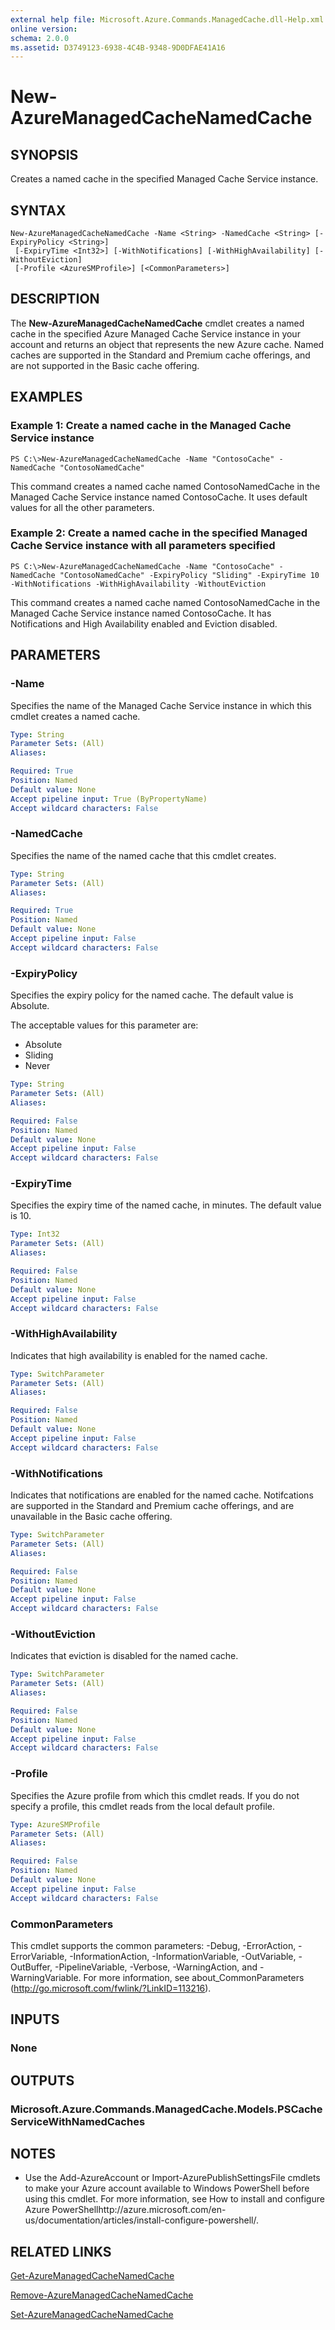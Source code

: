 ```yaml
---
external help file: Microsoft.Azure.Commands.ManagedCache.dll-Help.xml
online version: 
schema: 2.0.0
ms.assetid: D3749123-6938-4C4B-9348-9D0DFAE41A16
---
```


# New-AzureManagedCacheNamedCache

## SYNOPSIS
Creates a named cache in the specified Managed Cache Service instance.

## SYNTAX

```
New-AzureManagedCacheNamedCache -Name <String> -NamedCache <String> [-ExpiryPolicy <String>]
 [-ExpiryTime <Int32>] [-WithNotifications] [-WithHighAvailability] [-WithoutEviction]
 [-Profile <AzureSMProfile>] [<CommonParameters>]
```

## DESCRIPTION
The **New-AzureManagedCacheNamedCache** cmdlet creates a named cache in the specified Azure Managed Cache Service instance in your account and returns an object that represents the new Azure cache.
Named caches are supported in the Standard and Premium cache offerings, and are not supported in the Basic cache offering.

## EXAMPLES

### Example 1: Create a named cache in the Managed Cache Service instance
```
PS C:\>New-AzureManagedCacheNamedCache -Name "ContosoCache" -NamedCache "ContosoNamedCache"
```

This command creates a named cache named ContosoNamedCache in the Managed Cache Service instance named ContosoCache.
It uses default values for all the other parameters.

### Example 2: Create a named cache in the specified Managed Cache Service instance with all parameters specified
```
PS C:\>New-AzureManagedCacheNamedCache -Name "ContosoCache" -NamedCache "ContosoNamedCache" -ExpiryPolicy "Sliding" -ExpiryTime 10 -WithNotifications -WithHighAvailability -WithoutEviction
```

This command creates a named cache named ContosoNamedCache in the Managed Cache Service instance named ContosoCache.
It has Notifications and High Availability enabled and Eviction disabled.

## PARAMETERS

### -Name
Specifies the name of the Managed Cache Service instance in which this cmdlet creates a named cache.

```yaml
Type: String
Parameter Sets: (All)
Aliases: 

Required: True
Position: Named
Default value: None
Accept pipeline input: True (ByPropertyName)
Accept wildcard characters: False
```

### -NamedCache
Specifies the name of the named cache that this cmdlet creates.

```yaml
Type: String
Parameter Sets: (All)
Aliases: 

Required: True
Position: Named
Default value: None
Accept pipeline input: False
Accept wildcard characters: False
```

### -ExpiryPolicy
Specifies the expiry policy for the named cache.
The default value is Absolute.

The acceptable values for this parameter are:

- Absolute
- Sliding
- Never

```yaml
Type: String
Parameter Sets: (All)
Aliases: 

Required: False
Position: Named
Default value: None
Accept pipeline input: False
Accept wildcard characters: False
```

### -ExpiryTime
Specifies the expiry time of the named cache, in minutes.
The default value is 10.

```yaml
Type: Int32
Parameter Sets: (All)
Aliases: 

Required: False
Position: Named
Default value: None
Accept pipeline input: False
Accept wildcard characters: False
```

### -WithHighAvailability
Indicates that high availability is enabled for the named cache.

```yaml
Type: SwitchParameter
Parameter Sets: (All)
Aliases: 

Required: False
Position: Named
Default value: None
Accept pipeline input: False
Accept wildcard characters: False
```

### -WithNotifications
Indicates that notifications are enabled for the named cache.
Notifcations are supported in the Standard and Premium cache offerings, and are unavailable in the Basic cache offering.

```yaml
Type: SwitchParameter
Parameter Sets: (All)
Aliases: 

Required: False
Position: Named
Default value: None
Accept pipeline input: False
Accept wildcard characters: False
```

### -WithoutEviction
Indicates that eviction is disabled for the named cache.

```yaml
Type: SwitchParameter
Parameter Sets: (All)
Aliases: 

Required: False
Position: Named
Default value: None
Accept pipeline input: False
Accept wildcard characters: False
```

### -Profile
Specifies the Azure profile from which this cmdlet reads.
If you do not specify a profile, this cmdlet reads from the local default profile.

```yaml
Type: AzureSMProfile
Parameter Sets: (All)
Aliases: 

Required: False
Position: Named
Default value: None
Accept pipeline input: False
Accept wildcard characters: False
```

### CommonParameters
This cmdlet supports the common parameters: -Debug, -ErrorAction, -ErrorVariable, -InformationAction, -InformationVariable, -OutVariable, -OutBuffer, -PipelineVariable, -Verbose, -WarningAction, and -WarningVariable. For more information, see about_CommonParameters (http://go.microsoft.com/fwlink/?LinkID=113216).

## INPUTS

### None

## OUTPUTS

### Microsoft.Azure.Commands.ManagedCache.Models.PSCacheServiceWithNamedCaches

## NOTES
* Use the Add-AzureAccount or Import-AzurePublishSettingsFile cmdlets to make your Azure account available to Windows PowerShell before using this cmdlet. For more information, see How to install and configure Azure PowerShellhttp://azure.microsoft.com/en-us/documentation/articles/install-configure-powershell/.

## RELATED LINKS

[Get-AzureManagedCacheNamedCache](./Get-AzureManagedCacheNamedCache.md)

[Remove-AzureManagedCacheNamedCache](./Remove-AzureManagedCacheNamedCache.md)

[Set-AzureManagedCacheNamedCache](./Set-AzureManagedCacheNamedCache.md)


